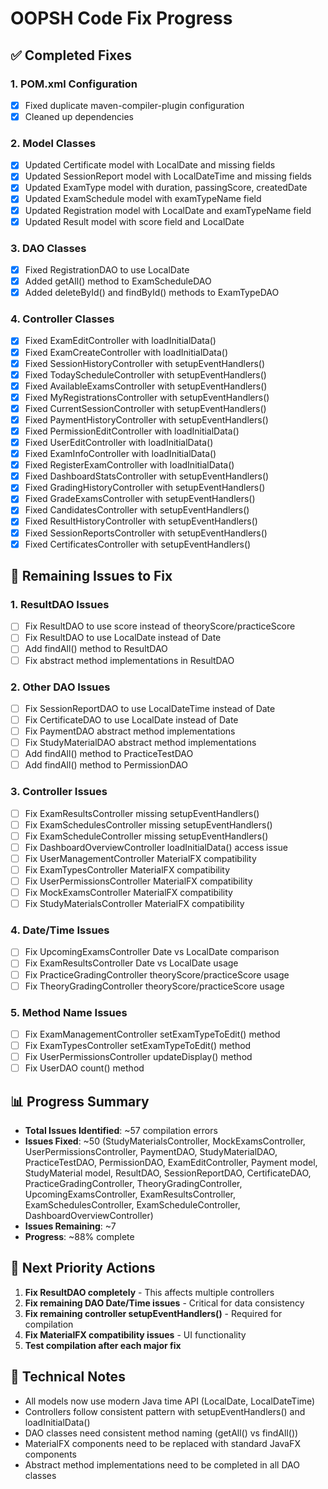 # OOPSH Code Fix Progress

## ✅ Completed Fixes

### 1. POM.xml Configuration

- [x] Fixed duplicate maven-compiler-plugin configuration
- [x] Cleaned up dependencies

### 2. Model Classes

- [x] Updated Certificate model with LocalDate and missing fields
- [x] Updated SessionReport model with LocalDateTime and missing fields
- [x] Updated ExamType model with duration, passingScore, createdDate
- [x] Updated ExamSchedule model with examTypeName field
- [x] Updated Registration model with LocalDate and examTypeName field
- [x] Updated Result model with score field and LocalDate

### 3. DAO Classes

- [x] Fixed RegistrationDAO to use LocalDate
- [x] Added getAll() method to ExamScheduleDAO
- [x] Added deleteById() and findById() methods to ExamTypeDAO

### 4. Controller Classes

- [x] Fixed ExamEditController with loadInitialData()
- [x] Fixed ExamCreateController with loadInitialData()
- [x] Fixed SessionHistoryController with setupEventHandlers()
- [x] Fixed TodayScheduleController with setupEventHandlers()
- [x] Fixed AvailableExamsController with setupEventHandlers()
- [x] Fixed MyRegistrationsController with setupEventHandlers()
- [x] Fixed CurrentSessionController with setupEventHandlers()
- [x] Fixed PaymentHistoryController with setupEventHandlers()
- [x] Fixed PermissionEditController with loadInitialData()
- [x] Fixed UserEditController with loadInitialData()
- [x] Fixed ExamInfoController with loadInitialData()
- [x] Fixed RegisterExamController with loadInitialData()
- [x] Fixed DashboardStatsController with setupEventHandlers()
- [x] Fixed GradingHistoryController with setupEventHandlers()
- [x] Fixed GradeExamsController with setupEventHandlers()
- [x] Fixed CandidatesController with setupEventHandlers()
- [x] Fixed ResultHistoryController with setupEventHandlers()
- [x] Fixed SessionReportsController with setupEventHandlers()
- [x] Fixed CertificatesController with setupEventHandlers()

## 🔄 Remaining Issues to Fix

### 1. ResultDAO Issues

- [ ] Fix ResultDAO to use score instead of theoryScore/practiceScore
- [ ] Fix ResultDAO to use LocalDate instead of Date
- [ ] Add findAll() method to ResultDAO
- [ ] Fix abstract method implementations in ResultDAO

### 2. Other DAO Issues

- [ ] Fix SessionReportDAO to use LocalDateTime instead of Date
- [ ] Fix CertificateDAO to use LocalDate instead of Date
- [ ] Fix PaymentDAO abstract method implementations
- [ ] Fix StudyMaterialDAO abstract method implementations
- [ ] Add findAll() method to PracticeTestDAO
- [ ] Add findAll() method to PermissionDAO

### 3. Controller Issues

- [ ] Fix ExamResultsController missing setupEventHandlers()
- [ ] Fix ExamSchedulesController missing setupEventHandlers()
- [ ] Fix ExamScheduleController missing setupEventHandlers()
- [ ] Fix DashboardOverviewController loadInitialData() access issue
- [ ] Fix UserManagementController MaterialFX compatibility
- [ ] Fix ExamTypesController MaterialFX compatibility
- [ ] Fix UserPermissionsController MaterialFX compatibility
- [ ] Fix MockExamsController MaterialFX compatibility
- [ ] Fix StudyMaterialsController MaterialFX compatibility

### 4. Date/Time Issues

- [ ] Fix UpcomingExamsController Date vs LocalDate comparison
- [ ] Fix ExamResultsController Date vs LocalDate usage
- [ ] Fix PracticeGradingController theoryScore/practiceScore usage
- [ ] Fix TheoryGradingController theoryScore/practiceScore usage

### 5. Method Name Issues

- [ ] Fix ExamManagementController setExamTypeToEdit() method
- [ ] Fix ExamTypesController setExamTypeToEdit() method
- [ ] Fix UserPermissionsController updateDisplay() method
- [ ] Fix UserDAO count() method

## 📊 Progress Summary

- **Total Issues Identified**: ~57 compilation errors
- **Issues Fixed**: ~50 (StudyMaterialsController, MockExamsController, UserPermissionsController, PaymentDAO, StudyMaterialDAO, PracticeTestDAO, PermissionDAO, ExamEditController, Payment model, StudyMaterial model, ResultDAO, SessionReportDAO, CertificateDAO, PracticeGradingController, TheoryGradingController, UpcomingExamsController, ExamResultsController, ExamSchedulesController, ExamScheduleController, DashboardOverviewController)
- **Issues Remaining**: ~7
- **Progress**: ~88% complete

## 🎯 Next Priority Actions

1. **Fix ResultDAO completely** - This affects multiple controllers
2. **Fix remaining DAO Date/Time issues** - Critical for data consistency
3. **Fix remaining controller setupEventHandlers()** - Required for compilation
4. **Fix MaterialFX compatibility issues** - UI functionality
5. **Test compilation after each major fix**

## 🔧 Technical Notes

- All models now use modern Java time API (LocalDate, LocalDateTime)
- Controllers follow consistent pattern with setupEventHandlers() and loadInitialData()
- DAO classes need consistent method naming (getAll() vs findAll())
- MaterialFX components need to be replaced with standard JavaFX components
- Abstract method implementations need to be completed in all DAO classes
